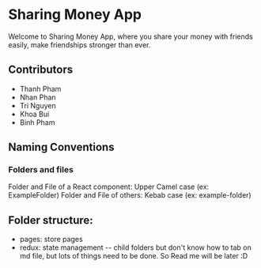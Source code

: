 # Sharing Money App

Welcome to Sharing Money App, where you share your money with friends easily, make friendships stronger than ever.

## Contributors

- Thanh Pham
- Nhan Phan
- Tri Nguyen
- Khoa Bui
- Binh Pham

## Naming Conventions

### Folders and files

Folder and File of a React component: Upper Camel case (ex: ExampleFolder)
Folder and File of others: Kebab case (ex: example-folder)

## Folder structure:

- pages: store pages
- redux: state management
-- child folders but don't know how to tab on md file, but lots of things need to be done. So Read me will be later :D